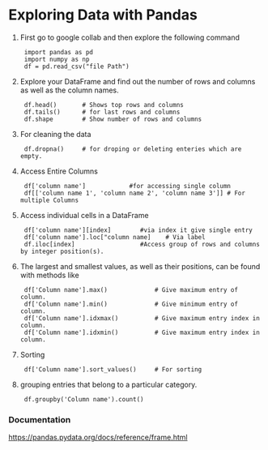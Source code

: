 


# Exploring Data with Pandas


1. First go to google collab and then explore the following command

        import pandas as pd
        import numpy as np
        df = pd.read_csv("file Path")


2. Explore your DataFrame and find out the number of rows and columns as well as the column names.

        df.head()       # Shows top rows and columns
        df.tails()      # for last rows and columns
        df.shape        # Show number of rows and columns

3. For cleaning the data
 
        df.dropna()     # for droping or deleting enteries which are empty.

4. Access Entire Columns

        df['column name']            #for accessing single column
        df[['column name 1', 'column name 2', 'column name 3']] # For multiple Columns

5. Access individual cells in a DataFrame 

        df['column name'][index]        #via index it give single entry
        df['column name'].loc["column name]    # Via label
        df.iloc[index]                  #Access group of rows and columns by integer position(s).

6. The largest and smallest values, as well as their positions, can be found with methods like 
        
        df['Column name'].max()             # Give maximum entry of column.
        df['Column name'].min()             # Give minimum entry of column.
        df['Column name'].idxmax()          # Give maximum entry index in column.
        df['Column name'].idxmin()          # Give maximum entry index in column.

7. Sorting 

        df['Column name'].sort_values()     # For sorting

8. grouping entries that belong to a particular category.

        
        df.groupby('Column name').count()


### Documentation
https://pandas.pydata.org/docs/reference/frame.html